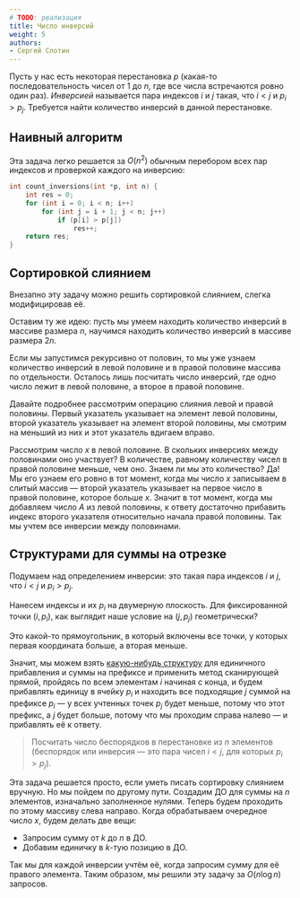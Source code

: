 ```yaml
---
# TODO: реализация
title: Число инверсий
weight: 5
authors:
- Сергей Слотин
---
```


Пусть у нас есть некоторая перестановка $p$ (какая-то последовательность чисел от $1$ до $n$, где все числа встречаются ровно один раз). *Инверсией* называется пара индексов $i$ и $j$ такая, что $i < j$ и $p_i > p_j$. Требуется найти количество инверсий в данной перестановке.

## Наивный алгоритм

Эта задача легко решается за $O(n^2)$ обычным перебором всех пар индексов и проверкой каждого на инверсию:

```cpp
int count_inversions(int *p, int n) {
    int res = 0;
    for (int i = 0; i < n; i++)
        for (int j = i + 1; j < n; j++)
            if (p[i] > p[j])
                res++;
    return res;
}
```

## Сортировкой слиянием

Внезапно эту задачу можно решить сортировкой слиянием, слегка модифицировав её.

Оставим ту же идею: пусть мы умеем находить количество инверсий в массиве размера $n$, научимся находить количество инверсий в массиве размера $2n$.

Если мы запустимся рекурсивно от половин, то мы уже узнаем количество инверсий в левой половине и в правой половине массива по отдельности. Осталось лишь посчитать число инверсий, где одно число лежит в левой половине, а второе в правой половине.

Давайте подробнее рассмотрим операцию слияния левой и правой половины. Первый указатель указывает на элемент левой половины, второй указатель указывает на элемент второй половины, мы смотрим на меньший из них и этот указатель вдигаем вправо.

Рассмотрим число $x$ в левой половине. В скольких инверсиях между половинами оно участвует? В количестве, равному количеству чисел в правой половине меньше, чем оно. Знаем ли мы это количество? Да! Мы его узнаем его ровно в тот момент, когда мы число $x$ записываем в слитый массив — второй указатель указывает на первое число в правой половине, которое больше $x$. Значит в тот момент, когда мы добавляем число $A$ из левой половины, к ответу достаточно прибавить индекс второго указателя относительно начала правой половины. Так мы учтем все инверсии между половинами.

## Структурами для суммы на отрезке

Подумаем над определением инверсии: это такая пара индексов $i$ и $j$, что $i < j$ и $p_i > p_j$.

Нанесем индексы и их $p_i$ на двумерную плоскость. Для фиксированной точки $(i, p_i)$, как выглядит наше условие на $(j, p_j)$ геометрически?

Это какой-то прямоугольник, в который включены все точки, у которых первая координата больше, а вторая меньше.

Значит, мы можем взять [какую-нибудь структуру](/cs/range-queries/segment-tree) для единичного прибавления и суммы на префиксе и применить метод сканирующей прямой, пройдясь по всем элементам $i$ начиная с конца, и будем прибавлять единицу в ячейку $p_i$ и находить все подходящие $j$ суммой на префиксе $p_i$ — у всех учтенных точек $p_j$ будет меньше, потому что этот префикс, а $j$ будет больше, потому что мы проходим справа налево — и прибавлять её к ответу.

> Посчитать число беспорядков в перестановке из $n$ элементов (беспорядок или инверсия — это пара чисел $i < j$, для которых $p_i > p_j$).

Эта задача решается просто, если уметь писать сортировку слиянием вручную. Но мы пойдем по другому пути. Создадим ДО для суммы на $n$ элементов, изначально заполненное нулями. Теперь будем проходить по этому массиву слева направо. Когда обрабатываем очередное число $x$, будем делать две вещи:

* Запросим сумму от $k$ до $n$ в ДО.
* Добавим единичку в $k$-тую позицию в ДО.

Так мы для каждой инверсии учтём её, когда запросим сумму для её правого элемента. Таким образом, мы решили эту задачу за $O(n \log n)$ запросов.

